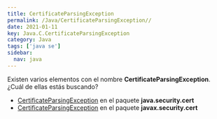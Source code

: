 ```yaml
---
title: CertificateParsingException
permalink: /Java/CertificateParsingException//
date: 2021-01-11
key: Java.C.CertificateParsingException
category: Java
tags: ['java se']
sidebar: 
  nav: java
---
```


Existen varios elementos con el nombre **CertificateParsingException**. ¿Cuál de ellas estás buscando?
<ul>
<li><a href="/Java/CertificateParsingException-java-security-cert/">CertificateParsingException</a> en el paquete <strong>java.security.cert</strong></li>
<li><a href="/Java/CertificateParsingException-javax-security-cert/">CertificateParsingException</a> en el paquete <strong>javax.security.cert</strong></li>
<ul>
